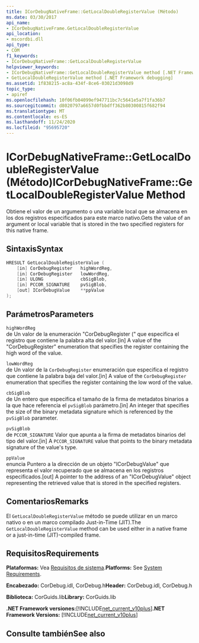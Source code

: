 ```yaml
---
title: ICorDebugNativeFrame::GetLocalDoubleRegisterValue (Método)
ms.date: 03/30/2017
api_name:
- ICorDebugNativeFrame.GetLocalDoubleRegisterValue
api_location:
- mscordbi.dll
api_type:
- COM
f1_keywords:
- ICorDebugNativeFrame::GetLocalDoubleRegisterValue
helpviewer_keywords:
- ICorDebugNativeFrame::GetLocalDoubleRegisterValue method [.NET Framework debugging]
- GetLocalDoubleRegisterValue method [.NET Framework debugging]
ms.assetid: 1f838215-ac8a-434f-8ce6-03021d3098d9
topic_type:
- apiref
ms.openlocfilehash: 10f06fb04099ef947711bc7c5641e5a7f1fa36b7
ms.sourcegitcommit: d8020797a6657d0fbbdff362b80300815f682f94
ms.translationtype: MT
ms.contentlocale: es-ES
ms.lasthandoff: 11/24/2020
ms.locfileid: "95695720"
---
```

# <a name="icordebugnativeframegetlocaldoubleregistervalue-method"></a><span data-ttu-id="a2734-102">ICorDebugNativeFrame::GetLocalDoubleRegisterValue (Método)</span><span class="sxs-lookup"><span data-stu-id="a2734-102">ICorDebugNativeFrame::GetLocalDoubleRegisterValue Method</span></span>

<span data-ttu-id="a2734-103">Obtiene el valor de un argumento o una variable local que se almacena en los dos registros especificados para este marco nativo.</span><span class="sxs-lookup"><span data-stu-id="a2734-103">Gets the value of an argument or local variable that is stored in the two specified registers for this native frame.</span></span>  
  
## <a name="syntax"></a><span data-ttu-id="a2734-104">Sintaxis</span><span class="sxs-lookup"><span data-stu-id="a2734-104">Syntax</span></span>  
  
```cpp  
HRESULT GetLocalDoubleRegisterValue (  
    [in] CorDebugRegister   highWordReg,  
    [in] CorDebugRegister   lowWordReg,  
    [in] ULONG              cbSigBlob,  
    [in] PCCOR_SIGNATURE    pvSigBlob,  
    [out] ICorDebugValue    **ppValue  
);  
```  
  
## <a name="parameters"></a><span data-ttu-id="a2734-105">Parámetros</span><span class="sxs-lookup"><span data-stu-id="a2734-105">Parameters</span></span>  

 `highWordReg`  
 <span data-ttu-id="a2734-106">de Un valor de la enumeración "CorDebugRegister (" que especifica el registro que contiene la palabra alta del valor.</span><span class="sxs-lookup"><span data-stu-id="a2734-106">[in] A value of the "CorDebugRegister" enumeration that specifies the register containing the high word of the value.</span></span>  
  
 `lowWordReg`  
 <span data-ttu-id="a2734-107">de Un valor de la `CorDebugRegister` enumeración que especifica el registro que contiene la palabra baja del valor.</span><span class="sxs-lookup"><span data-stu-id="a2734-107">[in] A value of the `CorDebugRegister` enumeration that specifies the register containing the low word of the value.</span></span>  
  
 `cbSigBlob`  
 <span data-ttu-id="a2734-108">de Un entero que especifica el tamaño de la firma de metadatos binarios a la que hace referencia el `pvSigBlob` parámetro.</span><span class="sxs-lookup"><span data-stu-id="a2734-108">[in] An integer that specifies the size of the binary metadata signature which is referenced by the `pvSigBlob` parameter.</span></span>  
  
 `pvSigBlob`  
 <span data-ttu-id="a2734-109">de `PCCOR_SIGNATURE` Valor que apunta a la firma de metadatos binarios del tipo del valor.</span><span class="sxs-lookup"><span data-stu-id="a2734-109">[in] A `PCCOR_SIGNATURE` value that points to the binary metadata signature of the value's type.</span></span>  
  
 `ppValue`  
 <span data-ttu-id="a2734-110">enuncia Puntero a la dirección de un objeto "ICorDebugValue" que representa el valor recuperado que se almacena en los registros especificados.</span><span class="sxs-lookup"><span data-stu-id="a2734-110">[out] A pointer to the address of an "ICorDebugValue" object representing the retrieved value that is stored in the specified registers.</span></span>  
  
## <a name="remarks"></a><span data-ttu-id="a2734-111">Comentarios</span><span class="sxs-lookup"><span data-stu-id="a2734-111">Remarks</span></span>  

 <span data-ttu-id="a2734-112">El `GetLocalDoubleRegisterValue` método se puede utilizar en un marco nativo o en un marco compilado Just-in-Time (JIT).</span><span class="sxs-lookup"><span data-stu-id="a2734-112">The `GetLocalDoubleRegisterValue` method can be used either in a native frame or a just-in-time (JIT)-compiled frame.</span></span>  
  
## <a name="requirements"></a><span data-ttu-id="a2734-113">Requisitos</span><span class="sxs-lookup"><span data-stu-id="a2734-113">Requirements</span></span>  

 <span data-ttu-id="a2734-114">**Plataformas:** Vea [Requisitos de sistema](../../get-started/system-requirements.md).</span><span class="sxs-lookup"><span data-stu-id="a2734-114">**Platforms:** See [System Requirements](../../get-started/system-requirements.md).</span></span>  
  
 <span data-ttu-id="a2734-115">**Encabezado:** CorDebug.idl, CorDebug.h</span><span class="sxs-lookup"><span data-stu-id="a2734-115">**Header:** CorDebug.idl, CorDebug.h</span></span>  
  
 <span data-ttu-id="a2734-116">**Biblioteca:** CorGuids.lib</span><span class="sxs-lookup"><span data-stu-id="a2734-116">**Library:** CorGuids.lib</span></span>  
  
 <span data-ttu-id="a2734-117">**.NET Framework versiones:**[!INCLUDE[net_current_v10plus](../../../../includes/net-current-v10plus-md.md)]</span><span class="sxs-lookup"><span data-stu-id="a2734-117">**.NET Framework Versions:** [!INCLUDE[net_current_v10plus](../../../../includes/net-current-v10plus-md.md)]</span></span>  
  
## <a name="see-also"></a><span data-ttu-id="a2734-118">Consulte también</span><span class="sxs-lookup"><span data-stu-id="a2734-118">See also</span></span>
